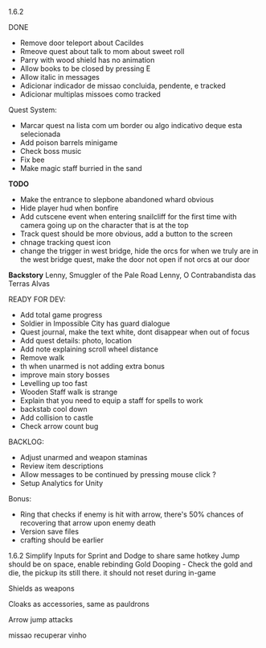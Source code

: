 
1.6.2

DONE
- Remove door teleport about Cacildes
- Rmeove quest about talk to mom about sweet roll
- Parry with wood shield has no animation
- Allow books to be closed by pressing E
- Allow italic in messages
- Adicionar indicador de missao concluida, pendente, e tracked 
- Adicionar multiplas missoes como tracked

Quest System:
- Marcar quest na lista com um border ou algo indicativo deque esta selecionada
- Add poison barrels minigame
- Check boss music
- Fix bee
- Make magic staff burried in the sand

**TODO**
- Make the entrance to slepbone abandoned whard obvious
- Hide player hud when bonfire
- Add cutscene event when entering snailcliff for the first time with camera going up on the character that is at the top
- Track quest should be more obvious, add a button to the screen
- chnage tracking quest icon
- change the trigger in west bridge, hide the orcs for when we truly are in the west bridge quest, make the door not open if not orcs at our door


**Backstory**
Lenny, Smuggler of the Pale Road
Lenny, O Contrabandista das Terras Alvas

READY FOR DEV:
- Add total game progress
- Soldier in Impossible City has guard dialogue
- Quest journal, make the text white, dont disappear when out of focus
- Add quest details: photo, location
- Add note explaining scroll wheel distance
- Remove walk
- th when unarmed is not adding extra bonus
- improve main story bosses
- Levelling up too fast
- Wooden Staff walk is strange
- Explain that you need to equip a staff for spells to work
- backstab cool down
- Add collision to castle
 - Check arrow count bug


BACKLOG:
- Adjust unarmed and weapon staminas
- Review item descriptions
- Allow messages to be continued by pressing mouse click ?
- Setup Analytics for Unity

Bonus:
- Ring that checks if enemy is hit with arrow, there's 50% chances of recovering that arrow upon enemy death
- Version save files
- crafting should be earlier

1.6.2
Simplify Inputs for Sprint and Dodge to share same hotkey
Jump should be on space, enable rebinding
Gold Dooping - Check the gold and die, the pickup its still there. it should not reset during in-game

Shields as weapons

Cloaks as accessories, same as pauldrons

Arrow jump attacks


missao recuperar vinho
